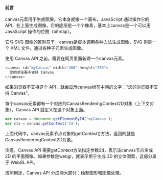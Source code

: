 #### 前言

canvas元素用于生成图像。它本身就像一个画布，JavaScript 通过操作它的 API，在上面生成图像。它的底层是一个个像素，基本上canvas是一个可以用 JavaScript 操作的位图（bitmap）。

它与 SVG 图像的区别在于，canvas是脚本调用各种方法生成图像，SVG 则是一个 XML 文件，通过各种子元素生成图像。

使用 Canvas API 之前，需要在网页里面新建一个canvas元素。

```js
<canvas id="myCanvas" width="400" height="250">
  您的浏览器不支持 Canvas
</canvas>
```

如果浏览器不支持这个 API，就会显示canvas标签中间的文字：“您的浏览器不支持 Canvas”。

每个canvas元素都有一个对应的CanvasRenderingContext2D对象（上下文对象）。Canvas API 就定义在这个对象上面。

```js
var canvas = document.getElementById('myCanvas');
var ctx = canvas.getContext('2d');
```

上面代码中，canvas元素节点对象的getContext()方法，返回的就是CanvasRenderingContext2D对象。

注意，Canvas API 需要getContext方法指定参数2d，表示该canvas节点生成 2D 的平面图像。如果参数是webgl，就表示用于生成 3D 的立体图案，这部分属于 WebGL API。

按照用途，Canvas API 分成两大部分：绘制图形和图像处理。